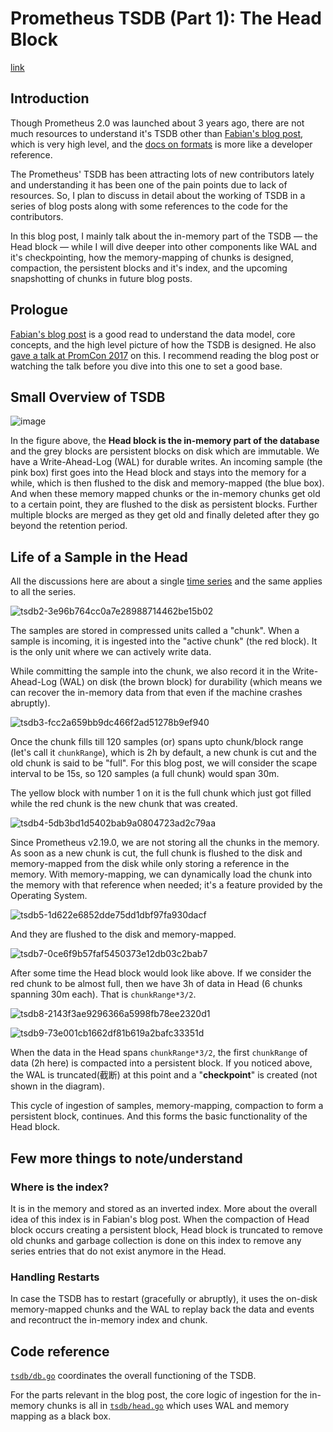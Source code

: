 # Prometheus TSDB (Part 1): The Head Block

[link](https://ganeshvernekar.com/blog/prometheus-tsdb-the-head-block/)

## Introduction

Though Prometheus 2.0 was launched about 3 years ago, there are not much resources to understand it's TSDB other than [Fabian's blog post](https://web.archive.org/web/20210622211933/https://fabxc.org/tsdb/), which is very high level, and the [docs on formats](https://github.com/prometheus/prometheus/tree/master/tsdb/docs/format) is more like a developer reference.

The Prometheus' TSDB has been attracting lots of new contributors lately and understanding it has been one of the pain points due to lack of resources. So, I plan to discuss in detail about the working of TSDB in a series of blog posts along with some references to the code for the contributors.

In this blog post, I mainly talk about the in-memory part of the TSDB — the Head block — while I will dive deeper into other components like WAL and it's checkpointing, how the memory-mapping of chunks is designed, compaction, the persistent blocks and it's index, and the upcoming snapshotting of chunks in future blog posts.

## Prologue

[Fabian's blog post](https://fabxc.org/tsdb/) is a good read to understand the data model, core concepts, and the high level picture of how the TSDB is designed. He also [gave a talk at PromCon 2017](https://www.youtube.com/watch?v=b_pEevMAC3I) on this. I recommend reading the blog post or watching the talk before you dive into this one to set a good base.

## Small Overview of TSDB

![image](../../../images/prometheus/tsdb1-9dce57fbe455a6163a84d68c9c73c7dd.svg)

In the figure above, the **Head block is the in-memory part of the database** and the grey blocks are persistent blocks on disk which are immutable. We have a Write-Ahead-Log (WAL) for durable writes. An incoming sample (the pink box) first goes into the Head block and stays into the memory for a while, which is then flushed to the disk and memory-mapped (the blue box). And when these memory mapped chunks or the in-memory chunks get old to a certain point, they are flushed to the disk as persistent blocks. Further multiple blocks are merged as they get old and finally deleted after they go beyond the retention period.

## Life of a Sample in the Head

All the discussions here are about a single [time series](https://prometheus.io/docs/concepts/data_model/) and the same applies to all the series.

![tsdb2-3e96b764cc0a7e28988714462be15b02](../../../images/prometheus/tsdb2-3e96b764cc0a7e28988714462be15b02.svg)

The samples are stored in compressed units called a "chunk". When a sample is incoming, it is ingested into the "active chunk" (the red block). It is the only unit where we can actively write data.

While committing the sample into the chunk, we also record it in the Write-Ahead-Log (WAL) on disk (the brown block) for durability (which means we can recover the in-memory data from that even if the machine crashes abruptly). 

![tsdb3-fcc2a659bb9dc466f2ad51278b9ef940](../../../images/prometheus/tsdb3-fcc2a659bb9dc466f2ad51278b9ef940.svg)

Once the chunk fills till 120 samples (or) spans upto chunk/block range (let's call it `chunkRange`), which is 2h by default, a new chunk is cut and the old chunk is said to be "full". For this blog post, we will consider the scape interval to be 15s, so 120 samples (a full chunk) would span 30m.

The yellow block with number 1 on it is the full chunk which just got filled while the red chunk is the new chunk that was created.

![tsdb4-5db3bd1d5402bab9a0804723ad2c79aa](../../../images/prometheus/tsdb4-5db3bd1d5402bab9a0804723ad2c79aa.svg)

Since Prometheus v2.19.0, we are not storing all the chunks in the memory. As soon as a new chunk is cut, the full chunk is flushed to the disk and memory-mapped from the disk while only storing a reference in the memory. With memory-mapping, we can dynamically load the chunk into the memory with that reference when needed; it's a feature provided by the Operating System.

![tsdb5-1d622e6852dde75dd1dbf97fa930dacf](../../../images/prometheus/tsdb5-1d622e6852dde75dd1dbf97fa930dacf.svg)

And they are flushed to the disk and memory-mapped.

![tsdb7-0ce6f9b57faf5450373e12db03c2bab7](../../../images/prometheus/tsdb7-0ce6f9b57faf5450373e12db03c2bab7.svg)

After some time the Head block would look like above. If we consider the red chunk to be almost full, then we have 3h of data in Head (6 chunks spanning 30m each). That is `chunkRange*3/2`.

![tsdb8-2143f3ae9296366a5998fb78ee2320d1](../../../images/prometheus/tsdb8-2143f3ae9296366a5998fb78ee2320d1.svg)

![tsdb9-73e001cb1662df81b619a2bafc33351d](../../../images/prometheus/tsdb9-73e001cb1662df81b619a2bafc33351d.svg)

When the data in the Head spans `chunkRange*3/2`, the first `chunkRange` of data (2h here) is compacted into a persistent block. If you noticed above, the WAL is truncated(截断) at this point and a "**checkpoint**" is created (not shown in the diagram). 

This cycle of ingestion of samples, memory-mapping, compaction to form a persistent block, continues. And this forms the basic functionality of the Head block.

## Few more things to note/understand

### Where is the index?

It is in the memory and stored as an inverted index. More about the overall idea of this index is in Fabian's blog post. When the compaction of Head block occurs creating a persistent block, Head block is truncated to remove old chunks and garbage collection is done on this index to remove any series entries that do not exist anymore in the Head.

### Handling Restarts

In case the TSDB has to restart (gracefully or abruptly), it uses the on-disk memory-mapped chunks and the WAL to replay back the data and events and recontruct the in-memory index and chunk.

## Code reference

[`tsdb/db.go`](https://github.com/prometheus/prometheus/blob/master/tsdb/db.go) coordinates the overall functioning of the TSDB.

For the parts relevant in the blog post, the core logic of ingestion for the in-memory chunks is all in [`tsdb/head.go`](https://github.com/prometheus/prometheus/blob/master/tsdb/head.go) which uses WAL and memory mapping as a black box.


